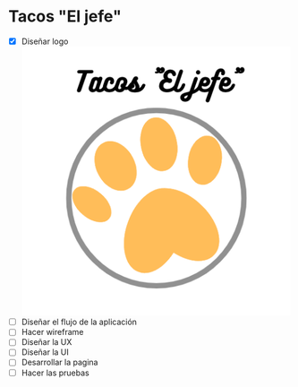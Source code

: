 # Tacos "El jefe"

- [X] Diseñar logo
[![Logo](./public/logotaqueria.png)](https://www.canva.com/design/DAFP1FVX1KM/WjBkc2i06-wdBiQbIGoSKw/view?utm_content=DAFP1FVX1KM&utm_campaign=designshare&utm_medium=link2&utm_source=sharebutton)
- [ ] Diseñar el flujo de la aplicación 
- [ ] Hacer wireframe
- [ ] Diseñar la UX
- [ ] Diseñar la UI
- [ ] Desarrollar la pagina
- [ ] Hacer las pruebas 
